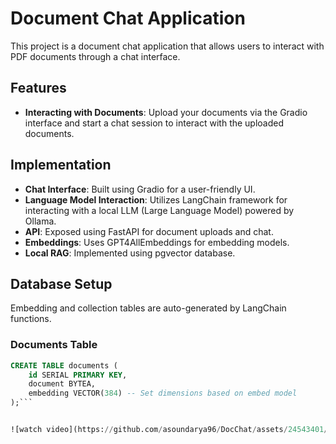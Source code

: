 # Document Chat Application

This project is a document chat application that allows users to interact with PDF documents through a chat interface.

## Features

- **Interacting with Documents**: Upload your documents via the Gradio interface and start a chat session to interact with the uploaded documents.

## Implementation

- **Chat Interface**: Built using Gradio for a user-friendly UI.
- **Language Model Interaction**: Utilizes LangChain framework for interacting with a local LLM (Large Language Model) powered by Ollama.
- **API**: Exposed using FastAPI for document uploads and chat.
- **Embeddings**: Uses GPT4AllEmbeddings for embedding models.
- **Local RAG**: Implemented using pgvector database.

## Database Setup

Embedding and collection tables are auto-generated by LangChain functions.

### Documents Table

```sql
CREATE TABLE documents (
    id SERIAL PRIMARY KEY,
    document BYTEA,
    embedding VECTOR(384) -- Set dimensions based on embed model
);```


![watch video](https://github.com/asoundarya96/DocChat/assets/24543401/45df50a1-339d-4802-9f9c-8d1cb239de69)




